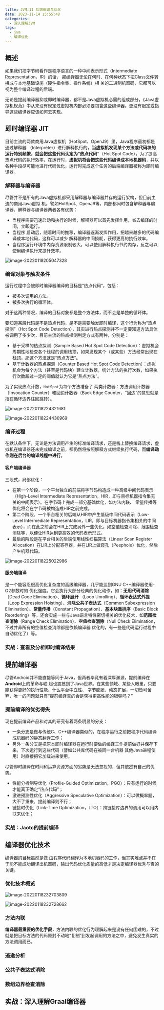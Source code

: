 ```yaml
---
title: JVM.11 后端编译与优化
date: 2023-11-14 15:55:48
categories:
  - 深入理解JVM
tags:
  - jvm
  - 编译优化
---
```



## 概述

如果我们把字节码看作是程序语言的一种中间表示形式（Intermediate Representation，IR）的话， 那编译器无论在何时、在何种状态下把Class文件转换成与本地基础设施（硬件指令集、操作系统）相 关的二进制机器码，它都可以视为整个编译过程的后端。

无论是提前编译器抑或即时编译器，都不是Java虚拟机必需的组成部分，《Java虚拟机规范》中从来没有规定过虚拟机内部必须要包含这些编译器，更没有限定或指导这些编译器应该如何去实现。

## 即时编译器 JIT

目前主流的两款商用Java虚拟机（HotSpot、OpenJ9）里，Java程序最初都是通过解释器 （Interpreter）进行解释执行的，**当虚拟机发现某个方法或代码块的运行特别频繁，就会把这些代码认定为“热点代码”**（Hot Spot Code），为了提高热点代码的执行效率，在运行时，**虚拟机将会把这些代码编译成本地机器码**，并以各种手段尽可能地进行代码优化，运行时完成这个任务的后端编译器被称为即时编译器。

### 解释器与编译器

尽管并不是所有的Java虚拟机都采用解释器与编译器并存的运行架构，但目前主流的商用Java虚拟 机，譬如HotSpot、OpenJ9等，内部都同时包含解释器与编译器，解释器与编译器两者各有优势：

- 当程序需要迅速启动和执行的时候，解释器可以首先发挥作用，省去编译的时间，立即运行。
- 当程序 启动后，随着时间的推移，编译器逐渐发挥作用，把越来越多的代码编译成本地代码，这样可以减少 解释器的中间损耗，获得更高的执行效率。
- 当程序运行环境中内存资源限制较大，可以使用解释执行节约内存，反之可以使用编译执行来提升效率。

![image-20220118205047328](https://cdn.astero.xyz/img/202201182050430.png)

###  编译对象与触发条件

运行过程中会被即时编译器编译的目标是“热点代码”，包括：

- 被多次调用的方法。
- 被多次执行的循环体。

对于这两种情况，编译的目标对象都是整个方法体，而不会是单独的循环体。

要知道某段代码是不是热点代码，是不是需要触发即时编译，这个行为称为“热点探测”（Hot Spot Code Detection），其实进行热点探测并不一定要知道方法具体被调用了多少次，目前主流的热点探测判定方式有两种，分别是：

- 基于采样的热点探测（Sample Based Hot Spot Code Detection）：虚拟机会周期性地检查各个线程的调用栈顶，如果发现某个（或某些）方法经常出现在栈顶，那这个方法就是“热点方法”。
- 基于计数器的热点探测（Counter Based Hot Spot Code Detection）：虚拟机会为每个方法（甚至是代码块）建立计数器，统计方法的执行次数，如果执行次数超过一定的阈值就认为它是“热点方法”。

为了实现热点计数，`HotSpot`为每个方法准备了 两类计数器：方法调用计数器（Invocation Counter）和回边计数器（Back Edge Counter，“回边”的意思就是指在循环边界往回跳转）。

![image-20220118224321681](https://cdn.astero.xyz/img/202201182243765.png)

![image-20220118224430969](https://cdn.astero.xyz/img/202201182244017.png)

### 编译过程

在默认条件下，无论是方法调用产生的标准编译请求，还是栈上替换编译请求，虚拟机在编译器还未完成编译之前，都仍然将按照解释方式继续执行代码，而**编译动作则在后台的编译线程中进行**。

#### 客户端编译器

三段式，局部优化：

- 在第一个阶段，一个平台独立的前端将字节码构造成一种高级中间代码表示（High-Level Intermediate Representation，HIR，即与目标机器指令集无关的中间表示）。在字节码上完成一部分基础优化，如方法内联、 常量传播等优化将会在字节码被构造成HIR之前完成。
- 第二个阶段，一个平台相关的后端从HIR中产生低级中间代码表示（Low-Level Intermediate Representation，LIR，即与目标机器指令集相关的中间表示），而在此之前会在HIR上完成另外一些优化，如空值检查消除、范围检查消除等，以便让HIR达到更高效的代码表示形式。
- 最后的阶段是在平台相关的后端使用线性扫描算法（Linear Scan Register Allocation）在LIR上分配寄存器，并在LIR上做窥孔（Peephole）优化，然后产生机器代码。

![image-20220118225022986](https://cdn.astero.xyz/img/202201182250034.png)

#### 服务端编译

是一个能容忍很高优化复杂度的高级编译器，几乎能达到GNU C++编译器使用-O2参数时的 优化强度。它会执行大部分经典的优化动作，如：**无用代码消除**（Dead Code Elimination）、**循环展开** （Loop Unrolling）、**循环表达式外提**（Loop Expression Hoisting）、**消除公共子表达式**（Common Subexpression Elimination）、**常量传播**（Constant Propagation）、**基本块重排序**（Basic Block Reordering）等，还会实施一些与Java语言特性密切相关的优化技术，如**范围检查消除**（Range Check Elimination）、**空值检查消除**（Null Check Elimination，不过并非所有的空值检查消除都是依赖编译器 优化的，有一些是代码运行过程中自动优化了）等。

### 实战：查看及分析即时编译结果

## 提前编译器

尽管Android并不能直接等同于Java，但两者毕竟有着深厚渊源，提前编译在**Android**上的革命与崛 起也震撼到了Java世界。在某些领域、某些人眼里，只要能获得更好的执行性能，什么平台中立性、 字节膨胀、动态扩展，一切皆可舍弃，唯一的问题就只有“提前编译真的会是获得更高性能的银弹吗？”

### 提前编译的优劣得失

现在提前编译产品和对其的研究有着两条明显的分支：

- 一条分支是做与传统C、C++编译器类似的，在程序运行之前把程序代码编译成机器码的静态翻译工作；
- 另外一条分支是把原本即时编译器在运行时要做的编译工作提前做好并保存下来，下次运行到这些代码（譬如公共库代码在被同一台机器 其他Java进程使用）时直接把它加载进来使用。

尽管即时编译在时间和运算资源方面的劣势是无法忽视的，但其依然有自己的优势。

- 性能分析制导优化（Profile-Guided Optimization，PGO）：只有运行的时候才能真正确定“热点代码”；
- 激进预测性优化（Aggressive Speculative Optimization）：可以做概率题，大不了重来，提前编译则不行；
- 链接时优化（Link-Time Optimization，LTO）：跨链接库边界的调用可以用内联来优化；

### 实战：Jaotc的提前编译

## 编译器优化技术

编译器的目标虽然是做 由程序代码翻译为本地机器码的工作，但其实难点并不在于能不能成功翻译出机器码，输出代码优化质量的高低才是决定编译器优秀与否的关键。

### 优化技术概览

![image-20220118232703809](https://cdn.astero.xyz/img/202201182327897.png)

![image-20220118232728662](https://cdn.astero.xyz/img/202201182327736.png)

### 方法内联

**编译器最重要的优化手段**，方法内联的优化行为理解起来是没有任何困难的，不过就是把目标方法的代码原封不动地“复制”到发起调用的方法之中，避免发生真实的方法调用而已。

### 逃逸分析

### 公共子表达式消除

### 数组边界检查消除

## 实战：深入理解Graal编译器